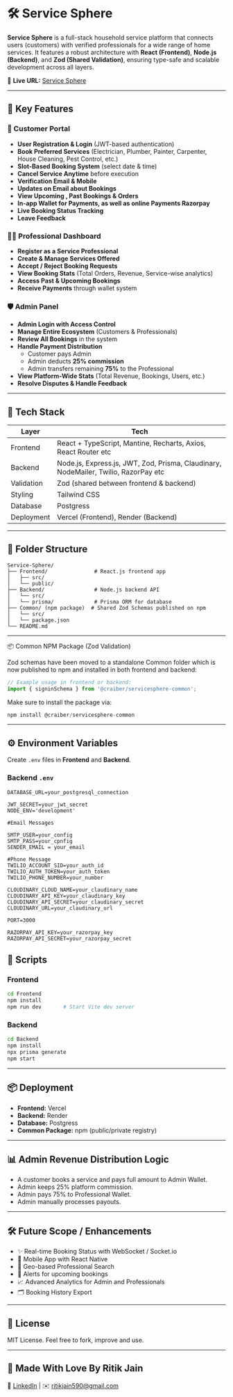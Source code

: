 # 🛠️ Service Sphere

**Service Sphere** is a full-stack household service platform that connects users (customers) with verified professionals for a wide range of home services. It features a robust architecture with **React (Frontend)**, **Node.js (Backend)**, and **Zod (Shared Validation)**, ensuring type-safe and scalable development across all layers.

🔗 **Live URL:**    [Service Sphere](https://service-sphere-gamma.vercel.app/)

---

## 🚀 Key Features

### 👤 Customer Portal
- **User Registration & Login** (JWT-based authentication)
- **Book Preferred Services** (Electrician, Plumber, Painter, Carpenter, House Cleaning, Pest Control, etc.)
- **Slot-Based Booking System** (select date & time)
- **Cancel Service Anytime** before execution
- **Verification Email & Mobile**
- **Updates on Email about Bookings**
- **View Upcoming , Past Bookings & Orders**
- **In-app Wallet for Payments, as well as online Payments Razorpay**
- **Live Booking Status Tracking**
- **Leave Feedback**

### 🧑‍🔧 Professional Dashboard
- **Register as a Service Professional**
- **Create & Manage Services Offered**
- **Accept / Reject Booking Requests**
- **View Booking Stats** (Total Orders, Revenue, Service-wise analytics)
- **Access Past & Upcoming Bookings**
- **Receive Payments** through wallet system

### 🛡️ Admin Panel
- **Admin Login with Access Control**
- **Manage Entire Ecosystem** (Customers & Professionals)
- **Review All Bookings** in the system
- **Handle Payment Distribution**
  - Customer pays Admin
  - Admin deducts **25% commission**
  - Admin transfers remaining **75%** to the Professional
- **View Platform-Wide Stats** (Total Revenue, Bookings, Users, etc.)
- **Resolve Disputes & Handle Feedback**

---

## 🧪 Tech Stack

| Layer        | Tech                                                         |
|--------------|--------------------------------------------------------------|
| Frontend     | React + TypeScript, Mantine, Recharts, Axios, React Router etc  |
| Backend      | Node.js, Express.js, JWT, Zod, Prisma, Claudinary, NodeMailer, Twilio, RazorPay etc                            |
| Validation   | Zod (shared between frontend & backend)                      |
| Styling      | Tailwind CSS                                                 |
| Database     | Postgress                                                    |
| Deployment   | Vercel (Frontend), Render (Backend)                  |

---

## 📁 Folder Structure

```
Service-Sphere/
├── Frontend/               # React.js frontend app
│   ├── src/
│   └── public/
├── Backend/                # Node.js backend API
│   └── src/
│   └── prisma/             # Prisma ORM for database
├── Common/ (npm package)  # Shared Zod Schemas published on npm
│   └── src/
│   └── package.json
└── README.md
```

---
📦 Common NPM Package (Zod Validation)

Zod schemas have been moved to a standalone Common folder which is now published to npm and installed in both frontend and backend:

```ts
// Example usage in frontend or backend:
import { signinSchema } from '@craiber/servicesphere-common';
```

Make sure to install the package via:

```ts
npm install @craiber/servicesphere-common
```

---

## ⚙️ Environment Variables

Create `.env` files in **Frontend** and **Backend**.

### Backend `.env`
```env
DATABASE_URL=your_postgresql_connection

JWT_SECRET=your_jwt_secret
NODE_ENV='development'

#Email Messages

SMTP_USER=your_config
SMTP_PASS=your_cpnfig
SENDER_EMAIL = your_email

#Phone Message
TWILIO_ACCOUNT_SID=your_auth_id
TWILIO_AUTH_TOKEN=your_auth_token
TWILIO_PHONE_NUMBER=your_number

CLOUDINARY_CLOUD_NAME=your_claudinary_name
CLOUDINARY_API_KEY=your_claudinary_key
CLOUDINARY_API_SECRET=your_claudinary_secret
CLOUDINARY_URL=your_claudinary_url

PORT=3000

RAZORPAY_API_KEY=your_razorpay_key
RAZORPAY_API_SECRET=your_razorpay_secret
```


## 🧪 Scripts

### Frontend
```bash
cd Frontend
npm install
npm run dev       # Start Vite dev server
```

### Backend
```bash
cd Backend
npm install
npx prisma generate
npm start       
```

---

## 📦 Deployment

- **Frontend:** Vercel 
- **Backend:** Render 
- **Database:** Postgress
- **Common Package:** npm (public/private registry)

---

## 📊 Admin Revenue Distribution Logic

- A customer books a service and pays full amount to Admin Wallet.
- Admin keeps 25% platform commission.
- Admin pays 75% to Professional Wallet.
- Admin manually  processes payouts.

---

## 🛠️ Future Scope / Enhancements

- ✨ Real-time Booking Status with WebSocket / Socket.io
- 📲 Mobile App with React Native
- 📍 Geo-based Professional Search
- 🔔 Alerts for upcoming bookings
- 📈 Advanced Analytics for Admin and Professionals
- 🗂️ Booking History Export

---

## 📄 License

MIT License. Feel free to fork, improve and use.

---

## 🙌 Made With Love By Ritik Jain

  
🔗 [LinkedIn](https://www.linkedin.com/in/ritikjain00/) | ✉️ ritikjain590@gmail.com


